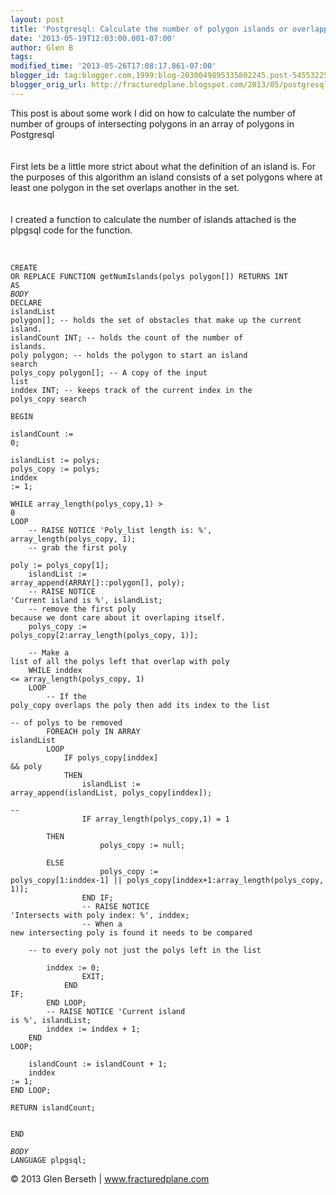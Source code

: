 ```yaml
---
layout: post
title: 'Postgresql: Calculate the number of polygon islands or overlapping groups'
date: '2013-05-19T12:03:00.001-07:00'
author: Glen B
tags: 
modified_time: '2013-05-26T17:08:17.861-07:00'
blogger_id: tag:blogger.com,1999:blog-2030049895335802245.post-5455322550022455382
blogger_orig_url: http://fracturedplane.blogspot.com/2013/05/postgresql-calculate-number-of-polygon.html
---
```


This post is about some work I did on how to calculate the number of number of groups of intersecting polygons in an array of polygons in Postgresql<br /><br /><br />First lets be a little more strict about what the definition of an island is. For the purposes of this algorithm an island consists of a set polygons where at least one polygon in the set overlaps another in the set. <br /><br /><br />I created a function to calculate the number of islands attached is the plpgsql code for the function.<br /><br /><pre class="prettyprint"><code class="language-sql"><br />CREATE OR REPLACE FUNCTION getNumIslands(polys polygon[]) RETURNS INT AS<br />$BODY$<br />DECLARE<br />islandList polygon[]; -- holds the set of obstacles that make up the current island.<br />islandCount INT; -- holds the count of the number of islands.<br />poly polygon; -- holds the polygon to start an island search<br />polys_copy polygon[]; -- A copy of the input list<br />inddex INT; -- keeps track of the current index in the polys_copy search<br /><br />BEGIN<br />&nbsp;&nbsp;&nbsp; <br />islandCount := 0;<br /><br />islandList := polys;<br />polys_copy := polys;<br />inddex := 1;<br /><br />WHILE array_length(polys_copy,1) &gt; 0<br />LOOP<br />&nbsp;&nbsp;&nbsp; -- RAISE NOTICE 'Poly_list length is: %', array_length(polys_copy, 1);<br />&nbsp;&nbsp;&nbsp; -- grab the first poly<br />&nbsp;&nbsp;&nbsp; poly := polys_copy[1];<br />&nbsp;&nbsp;&nbsp; islandList := array_append(ARRAY[]::polygon[], poly);<br />&nbsp;&nbsp;&nbsp; -- RAISE NOTICE 'Current island is %', islandList;<br />&nbsp;&nbsp;&nbsp; -- remove the first poly because we dont care about it overlaping itself.<br />&nbsp;&nbsp;&nbsp; polys_copy := polys_copy[2:array_length(polys_copy, 1)];<br />&nbsp;&nbsp;&nbsp; <br />&nbsp;&nbsp;&nbsp; -- Make a list of all the polys left that overlap with poly<br />&nbsp;&nbsp;&nbsp; WHILE inddex &lt;= array_length(polys_copy, 1)<br />&nbsp;&nbsp;&nbsp; LOOP<br />&nbsp;&nbsp;&nbsp; &nbsp;&nbsp;&nbsp; -- If the poly_copy overlaps the poly then add its index to the list<br />&nbsp;&nbsp;&nbsp; &nbsp;&nbsp;&nbsp; -- of polys to be removed<br />&nbsp;&nbsp;&nbsp; &nbsp;&nbsp;&nbsp; FOREACH poly IN ARRAY islandList<br />&nbsp;&nbsp;&nbsp; &nbsp;&nbsp;&nbsp; LOOP<br />&nbsp;&nbsp;&nbsp; &nbsp;&nbsp;&nbsp; &nbsp;&nbsp;&nbsp; IF polys_copy[inddex] &amp;&amp; poly<br />&nbsp;&nbsp;&nbsp; &nbsp;&nbsp;&nbsp; &nbsp;&nbsp;&nbsp; THEN<br />&nbsp;&nbsp;&nbsp; &nbsp;&nbsp;&nbsp; &nbsp;&nbsp;&nbsp; &nbsp;&nbsp;&nbsp; islandList := array_append(islandList, polys_copy[inddex]);<br />&nbsp;&nbsp;&nbsp; &nbsp;&nbsp;&nbsp; &nbsp;&nbsp;&nbsp; &nbsp;&nbsp;&nbsp; --<br />&nbsp;&nbsp;&nbsp; &nbsp;&nbsp;&nbsp; &nbsp;&nbsp;&nbsp; &nbsp;&nbsp;&nbsp; IF array_length(polys_copy,1) = 1<br />&nbsp;&nbsp;&nbsp; &nbsp;&nbsp;&nbsp; &nbsp;&nbsp;&nbsp; &nbsp;&nbsp;&nbsp; THEN<br />&nbsp;&nbsp;&nbsp; &nbsp;&nbsp;&nbsp; &nbsp;&nbsp;&nbsp; &nbsp;&nbsp;&nbsp; &nbsp;&nbsp;&nbsp; polys_copy := null;<br />&nbsp;&nbsp;&nbsp; &nbsp;&nbsp;&nbsp; &nbsp;&nbsp;&nbsp; &nbsp;&nbsp;&nbsp; ELSE<br />&nbsp;&nbsp;&nbsp; &nbsp;&nbsp;&nbsp; &nbsp;&nbsp;&nbsp; &nbsp;&nbsp;&nbsp; &nbsp;&nbsp;&nbsp; polys_copy := polys_copy[1:inddex-1] || polys_copy[inddex+1:array_length(polys_copy, 1)];<br />&nbsp;&nbsp;&nbsp; &nbsp;&nbsp;&nbsp; &nbsp;&nbsp;&nbsp; &nbsp;&nbsp;&nbsp; END IF;<br />&nbsp;&nbsp;&nbsp; &nbsp;&nbsp;&nbsp; &nbsp;&nbsp;&nbsp; &nbsp;&nbsp;&nbsp; -- RAISE NOTICE 'Intersects with poly index: %', inddex;<br />&nbsp;&nbsp;&nbsp; &nbsp;&nbsp;&nbsp; &nbsp;&nbsp;&nbsp; &nbsp;&nbsp;&nbsp; -- When a new intersecting poly is found it needs to be compared<br />&nbsp;&nbsp;&nbsp; &nbsp;&nbsp;&nbsp; &nbsp;&nbsp;&nbsp; &nbsp;&nbsp;&nbsp; -- to every poly not just the polys left in the list<br />&nbsp;&nbsp;&nbsp; &nbsp;&nbsp;&nbsp; &nbsp;&nbsp;&nbsp; &nbsp;&nbsp;&nbsp; inddex := 0;<br />&nbsp;&nbsp;&nbsp; &nbsp;&nbsp;&nbsp; &nbsp;&nbsp;&nbsp; &nbsp;&nbsp;&nbsp; EXIT;<br />&nbsp;&nbsp;&nbsp; &nbsp;&nbsp;&nbsp; &nbsp;&nbsp;&nbsp; END IF;<br />&nbsp;&nbsp;&nbsp; &nbsp;&nbsp;&nbsp; END LOOP;<br />&nbsp;&nbsp;&nbsp; &nbsp;&nbsp;&nbsp; -- RAISE NOTICE 'Current island is %', islandList;<br />&nbsp;&nbsp;&nbsp; &nbsp;&nbsp;&nbsp; inddex := inddex + 1;<br />&nbsp;&nbsp;&nbsp; END LOOP;<br />&nbsp;&nbsp;&nbsp; <br />&nbsp;&nbsp;&nbsp; islandCount := islandCount + 1;<br />&nbsp;&nbsp;&nbsp; inddex := 1;<br />END LOOP;<br /><br />RETURN islandCount;<br />&nbsp;&nbsp;&nbsp;&nbsp;&nbsp;&nbsp;&nbsp; &nbsp;&nbsp;&nbsp; &nbsp;&nbsp;&nbsp; <br />END<br />&nbsp;&nbsp;&nbsp;&nbsp;&nbsp;&nbsp;&nbsp; &nbsp;&nbsp;&nbsp; &nbsp;&nbsp;&nbsp; <br />$BODY$ LANGUAGE plpgsql;</code></pre>© 2013 Glen Berseth | www.fracturedplane.com 